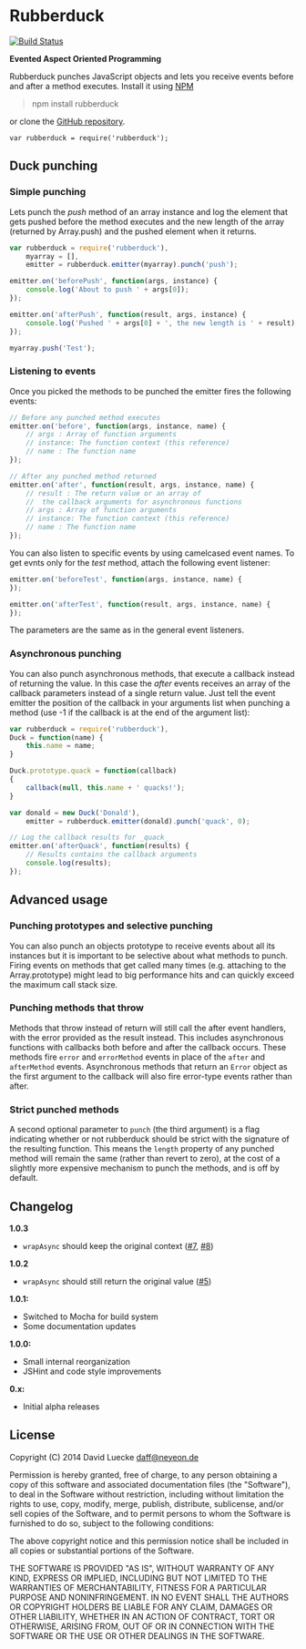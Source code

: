 # Rubberduck

[![Build Status](https://secure.travis-ci.org/daffl/rubberduck.png)](http://travis-ci.org/daffl/rubberduck)

__Evented Aspect Oriented Programming__

Rubberduck punches JavaScript objects and lets you receive events before and after a method executes.
Install it using [NPM](http://npmjs.org)

> npm install rubberduck

or clone the [GitHub repository](https://github.com/daffl/rubberduck).

	var rubberduck = require('rubberduck');

## Duck punching

### Simple punching

Lets punch the _push_ method of an array instance and log the element that gets
pushed before the method executes and the new length of the array (returned by Array.push)
and the pushed element when it returns.

```js
var rubberduck = require('rubberduck'),
	myarray = [],
	emitter = rubberduck.emitter(myarray).punch('push');

emitter.on('beforePush', function(args, instance) {
	console.log('About to push ' + args[0]);
});

emitter.on('afterPush', function(result, args, instance) {
	console.log('Pushed ' + args[0] + ', the new length is ' + result);
});

myarray.push('Test');
```

### Listening to events

Once you picked the methods to be punched the emitter fires the following events:

```js
// Before any punched method executes
emitter.on('before', function(args, instance, name) {
	// args : Array of function arguments
	// instance: The function context (this reference)
	// name : The function name
});

// After any punched method returned
emitter.on('after', function(result, args, instance, name) {
	// result : The return value or an array of
	//	the callback arguments for asynchronous functions
	// args : Array of function arguments
	// instance: The function context (this reference)
	// name : The function name
});
```

You can also listen to specific events by using camelcased event names.
To get evnts only for the _test_ method, attach the following event listener:

```js
emitter.on('beforeTest', function(args, instance, name) {
});

emitter.on('afterTest', function(result, args, instance, name) {
});
```

The parameters are the same as in the general event listeners.

### Asynchronous punching

You can also punch asynchronous methods, that execute a callback instead of returning the value.
In this case the _after_ events receives an array of the callback parameters instead of a single return value.
Just tell the event emitter the position of the callback in your arguments list when punching a method
(use -1 if the callback is at the end of the argument list):

```js
var rubberduck = require('rubberduck'),
Duck = function(name) {
	this.name = name;
}

Duck.prototype.quack = function(callback)
{
	callback(null, this.name + ' quacks!');
}

var donald = new Duck('Donald'),
	emitter = rubberduck.emitter(donald).punch('quack', 0);

// Log the callback results for _quack_
emitter.on('afterQuack', function(results) {
	// Results contains the callback arguments
	console.log(results);
});
```

## Advanced usage

### Punching prototypes and selective punching

You can also punch an objects prototype to receive events about all its instances but it
is important to be selective about what methods to punch. Firing events on methods that get
called many times (e.g. attaching to the Array.prototype) might lead to big performance
hits and can quickly exceed the maximum call stack size.

### Punching methods that throw

Methods that throw instead of return will still call the after event handlers, with the error
provided as the result instead. This includes asynchronous functions with callbacks both before
and after the callback occurs. These methods fire ``error`` and ``errorMethod`` events in place
of the ``after`` and ``afterMethod`` events. Asynchronous methods that return an ``Error``
object as the first argument to the callback will also fire error-type events rather than after.

### Strict punched methods

A second optional parameter to `punch` (the third argument) is a flag indicating whether or not
rubberduck should be strict with the signature of the resulting function. This means the ``length``
property of any punched method will remain the same (rather than revert to zero), at the cost of
a slightly more expensive mechanism to punch the methods, and is off by default.

## Changelog

__1.0.3__

- `wrapAsync` should keep the original context ([#7](https://github.com/daffl/rubberduck/issues/7), [#8](https://github.com/daffl/rubberduck/pull/8))

__1.0.2__

- `wrapAsync` should still return the original value ([#5](https://github.com/daffl/rubberduck/pull/5))

__1.0.1:__

- Switched to Mocha for build system
- Some documentation updates

__1.0.0:__

- Small internal reorganization
- JSHint and code style improvements

__0.x:__

- Initial alpha releases

## License

Copyright (C) 2014 David Luecke daff@neyeon.de

Permission is hereby granted, free of charge, to any person obtaining a copy
of this software and associated documentation files (the "Software"), to deal
in the Software without restriction, including without limitation the rights
to use, copy, modify, merge, publish, distribute, sublicense, and/or sell
copies of the Software, and to permit persons to whom the Software is
furnished to do so, subject to the following conditions:

The above copyright notice and this permission notice shall be included in
all copies or substantial portions of the Software.

THE SOFTWARE IS PROVIDED "AS IS", WITHOUT WARRANTY OF ANY KIND, EXPRESS OR
IMPLIED, INCLUDING BUT NOT LIMITED TO THE WARRANTIES OF MERCHANTABILITY,
FITNESS FOR A PARTICULAR PURPOSE AND NONINFRINGEMENT. IN NO EVENT SHALL THE
AUTHORS OR COPYRIGHT HOLDERS BE LIABLE FOR ANY CLAIM, DAMAGES OR OTHER
LIABILITY, WHETHER IN AN ACTION OF CONTRACT, TORT OR OTHERWISE, ARISING FROM,
OUT OF OR IN CONNECTION WITH THE SOFTWARE OR THE USE OR OTHER DEALINGS IN
THE SOFTWARE.
